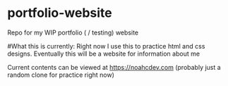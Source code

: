 # portfolio-website
Repo for my WIP portfolio ( / testing) website 

#What this is currently:
Right now I use this to practice html and css designs.
Eventually this will be a website for information about me

Current contents can be viewed at https://noahcdev.com
(probably just a random clone for practice right now)
